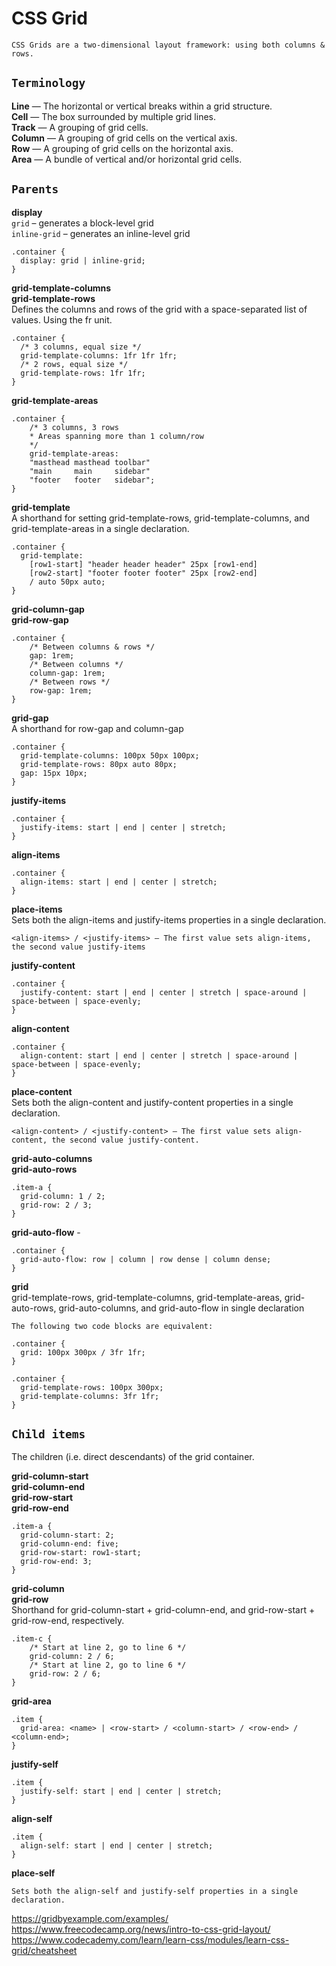 # CSS Grid
`CSS Grids are a two-dimensional layout framework: using both columns & rows.`

## `Terminology`
**Line** — The horizontal or vertical breaks within a grid structure.<br>
**Cell** — The box surrounded by multiple grid lines.<br/>
**Track** — A grouping of grid cells.<br/>
**Column** — A grouping of grid cells on the vertical axis.<br/>
**Row** — A grouping of grid cells on the horizontal axis.<br/>
**Area** — A bundle of vertical and/or horizontal grid cells.<br/>

## `Parents`
**display**<br/>
`grid` – generates a block-level grid<br/>
`inline-grid` – generates an inline-level grid
```
.container {
  display: grid | inline-grid;
}
```
**grid-template-columns**<br/>
**grid-template-rows**<br/>
Defines the columns and rows of the grid with a space-separated list of values. Using the fr unit.
```
.container {
  /* 3 columns, equal size */
  grid-template-columns: 1fr 1fr 1fr;
  /* 2 rows, equal size */
  grid-template-rows: 1fr 1fr;
}
```
**grid-template-areas**
```
.container {
    /* 3 columns, 3 rows
    * Areas spanning more than 1 column/row
    */
    grid-template-areas:
    "masthead masthead toolbar"
    "main     main     sidebar"
    "footer   footer   sidebar";
}
```
**grid-template**<br/>
A shorthand for setting grid-template-rows, grid-template-columns, and grid-template-areas in a single declaration.
```
.container {
  grid-template:
    [row1-start] "header header header" 25px [row1-end]
    [row2-start] "footer footer footer" 25px [row2-end]
    / auto 50px auto;
}
```
**grid-column-gap**<br/>
**grid-row-gap**
```
.container {
    /* Between columns & rows */
    gap: 1rem;
    /* Between columns */
    column-gap: 1rem;
    /* Between rows */
    row-gap: 1rem;
}
```
**grid-gap**<br/>
A shorthand for row-gap and column-gap
```
.container {
  grid-template-columns: 100px 50px 100px;
  grid-template-rows: 80px auto 80px; 
  gap: 15px 10px;
}
```
**justify-items**
```
.container {
  justify-items: start | end | center | stretch;
}
```
**align-items**
```
.container {
  align-items: start | end | center | stretch;
}
```
**place-items**<br/>
Sets both the align-items and justify-items properties in a single declaration.
```
<align-items> / <justify-items> – The first value sets align-items, the second value justify-items
```
**justify-content**
```
.container {
  justify-content: start | end | center | stretch | space-around | space-between | space-evenly;    
}
```
**align-content**
```
.container {
  align-content: start | end | center | stretch | space-around | space-between | space-evenly;    
}
```
**place-content**<br/>
Sets both the align-content and justify-content properties in a single declaration.
```
<align-content> / <justify-content> – The first value sets align-content, the second value justify-content.
```
**grid-auto-columns**<br/>
**grid-auto-rows**
```
.item-a {
  grid-column: 1 / 2;
  grid-row: 2 / 3;
}
```
**grid-auto-flow** - 
```
.container {
  grid-auto-flow: row | column | row dense | column dense;
}
```
**grid**<br/>
grid-template-rows, grid-template-columns, grid-template-areas, grid-auto-rows, grid-auto-columns, and grid-auto-flow in single declaration
```
The following two code blocks are equivalent:

.container {
  grid: 100px 300px / 3fr 1fr;
}

.container {
  grid-template-rows: 100px 300px;
  grid-template-columns: 3fr 1fr;
}
```

## `Child items`
The children (i.e. direct descendants) of the grid container.

**grid-column-start**<br/>
**grid-column-end**<br/>
**grid-row-start**<br/>
**grid-row-end**<br/>
```
.item-a {
  grid-column-start: 2;
  grid-column-end: five;
  grid-row-start: row1-start;
  grid-row-end: 3;
}
```
**grid-column**<br/>
**grid-row**<br/>
Shorthand for grid-column-start + grid-column-end, and grid-row-start + grid-row-end, respectively.
```
.item-c {
    /* Start at line 2, go to line 6 */
    grid-column: 2 / 6;
    /* Start at line 2, go to line 6 */
    grid-row: 2 / 6;
}
```
**grid-area**<br/>
```
.item {
  grid-area: <name> | <row-start> / <column-start> / <row-end> / <column-end>;
}
```
**justify-self**<br/>
```
.item {
  justify-self: start | end | center | stretch;
}
```
**align-self**<br/>
```
.item {
  align-self: start | end | center | stretch;
}
```
**place-self**<br/>
```
Sets both the align-self and justify-self properties in a single declaration.

```

https://gridbyexample.com/examples/<br/>
https://www.freecodecamp.org/news/intro-to-css-grid-layout/
https://www.codecademy.com/learn/learn-css/modules/learn-css-grid/cheatsheet
